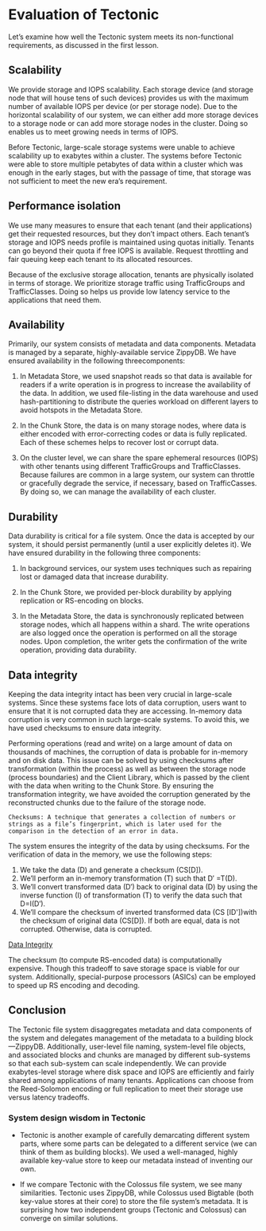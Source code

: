 # Evaluation of Tectonic
Let’s examine how well the Tectonic system meets its non-functional requirements, as discussed in the first lesson.

## Scalability
We provide storage and IOPS scalability. Each storage device (and storage node that will house tens of such devices) provides us with the maximum number of available IOPS per device (or per storage node). Due to the horizontal scalability of our system, we can either add more storage devices to a storage node or can add more storage nodes in the cluster. Doing so enables us to meet growing needs in terms of IOPS.

Before Tectonic, large-scale storage systems were unable to achieve scalability up to exabytes within a cluster. The systems before Tectonic were able to store multiple petabytes of data within a cluster which was enough in the early stages, but with the passage of time, that storage was not sufficient to meet the new era’s requirement.


## Performance isolation
We use many measures to ensure that each tenant (and their applications) get their requested resources, but they don’t impact others. Each tenant’s storage and IOPS needs profile is maintained using quotas initially. Tenants can go beyond their quota if free IOPS is available. Request throttling and fair queuing keep each tenant to its allocated resources.

Because of the exclusive storage allocation, tenants are physically isolated in terms of storage. We prioritize storage traffic using TrafficGroups and TrafficClasses. Doing so helps us provide low latency service to the applications that need them.


## Availability
Primarily, our system consists of metadata and data components. Metadata is managed by a separate, highly-available service ZippyDB. We have ensured availability in the following threecomponents:

1. In Metadata Store, we used snapshot reads so that data is available for readers if a write operation is in progress to increase the availability of the data. In addition, we used file-listing in the data warehouse and used hash-partitioning to distribute the queries workload on different layers to avoid hotspots in the Metadata Store.

2. In the Chunk Store, the data is on many storage nodes, where data is either encoded with error-correcting codes or data is fully replicated. Each of these schemes helps to recover lost or corrupt data.

3. On the cluster level, we can share the spare ephemeral resources (IOPS) with other tenants using different TrafficGroups and TrafficClasses. Because failures are common in a large system, our system can throttle or gracefully degrade the service, if necessary, based on TrafficCasses. By doing so, we can manage the availability of each cluster.


## Durability
Data durability is critical for a file system. Once the data is accepted by our system, it should persist permanently (until a user explicitly deletes it). We have ensured durability in the following three components:

1. In background services, our system uses techniques such as repairing lost or damaged data that increase durability.

2. In the Chunk Store, we provided per-block durability by applying replication or RS-encoding on blocks.

3. In the Metadata Store, the data is synchronously replicated between storage nodes, which all happens within a shard. The write operations are also logged once the operation is performed on all the storage nodes. Upon completion, the writer gets the confirmation of the write operation, providing data durability.


## Data integrity
Keeping the data integrity intact has been very crucial in large-scale systems. Since these systems face lots of data corruption, users want to ensure that it is not corrupted data they are accessing. In-memory data corruption is very common in such large-scale systems. To avoid this, we have used checksums to ensure data integrity.

Performing operations (read and write) on a large amount of data on thousands of machines, the corruption of data is probable for in-memory and on disk data. This issue can be solved by using checksums after transformation (within the process) as well as between the storage node (process boundaries) and the Client Library, which is passed by the client with the data when writing to the Chunk Store. By ensuring the transformation integrity, we have avoided the corruption generated by the reconstructed chunks due to the failure of the storage node.

```
Checksums: A technique that generates a collection of numbers or strings as a file’s fingerprint, which is later used for the comparison in the detection of an error in data.
```

The system ensures the integrity of the data by using checksums. For the verification of data in the memory, we use the following steps:

1. We take the data (D) and generate a checksum (CS[D]).
2. We’ll perform an in-memory transformation (T) such that D′ =T(D).
3. We’ll convert transformed data (D′) back to original data (D) by using the inverse function (I) of transformation (T) to verify the data such that D=I(D′).
4. We’ll compare the checksum of inverted transformed data (CS [ID'])with the checksum of original data (CS[D]). If both are equal, data is not corrupted. Otherwise, data is corrupted.

[Data Integrity](./data_integerity)

The checksum (to compute RS-encoded data) is computationally expensive. Though this tradeoff to save storage space is viable for our system. Additionally, special-purpose processors (ASICs) can be employed to speed up RS encoding and decoding.


## Conclusion
The Tectonic file system disaggregates metadata and data components of the system and delegates management of the metadata to a building block—ZippyDB. Additionally, user-level file naming, system-level file objects, and associated blocks and chunks are managed by different sub-systems so that each sub-system can scale independently. We can provide exabytes-level storage where disk space and IOPS are efficiently and fairly shared among applications of many tenants. Applications can choose from the Reed-Solomon encoding or full replication to meet their storage use versus latency tradeoffs.


### System design wisdom in Tectonic
- Tectonic is another example of carefully demarcating different system parts, where some parts can be delegated to a different service (we can think of them as building blocks). We used a well-managed, highly available key-value store to keep our metadata instead of inventing our own.

- If we compare Tectonic with the Colossus file system, we see many similarities. Tectonic uses ZippyDB, while Colossus used Bigtable (both key-value stores at their core) to store the file system’s metadata. It is surprising how two independent groups (Tectonic and Colossus) can converge on similar solutions.

